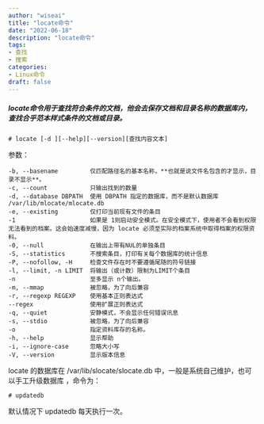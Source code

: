 ```yaml
---
author: "wiseai"
title: "locate命令"
date: "2022-06-18"
description: "locate命令"
tags:
- 查找
- 搜索
categories:
- Linux命令
draft: false
---
```


##### locate命令用于查找符合条件的文档，他会去保存文档和目录名称的数据库内，查找合乎范本样式条件的文档或目录。

`# locate [-d ][--help][--version][查找内容文本]`

参数：

    -b, --basename         仅匹配路径名的基本名称，**也就是说文件名包含的才显示，目录不显示**。
    -c, --count            只输出找到的数量
    -d, --database DBPATH  使用 DBPATH 指定的数据库，而不是默认数据库 /var/lib/mlocate/mlocate.db
    -e, --existing         仅打印当前现有文件的条目
    -1                     如果是 1则启动安全模式。在安全模式下，使用者不会看到权限无法看到的档案。这会始速度减慢，因为 locate 必须至实际的档案系统中取得档案的权限资料。
    -0, --null             在输出上带有NUL的单独条目
    -S, --statistics       不搜索条目，打印有关每个数据库的统计信息
    -P, --nofollow, -H     检查文件存在时不要遵循尾随的符号链接
    -l, --limit, -n LIMIT  将输出（或计数）限制为LIMIT个条目
    -n                     至多显示 n个输出。
    -m, --mmap             被忽略，为了向后兼容
    -r, --regexp REGEXP    使用基本正则表达式
    --regex                使用扩展正则表达式
    -q, --quiet            安静模式，不会显示任何错误讯息
    -s, --stdio            被忽略，为了向后兼容
    -o                     指定资料库存的名称。
    -h, --help             显示帮助
    -i, --ignore-case      忽略大小写
    -V, --version          显示版本信息 	
locate 的数据库在 /var/lib/slocate/slocate.db 中，一般是系统自己维护，也可以手工升级数据库 ，命令为：

`# updatedb`

默认情况下 updatedb 每天执行一次。